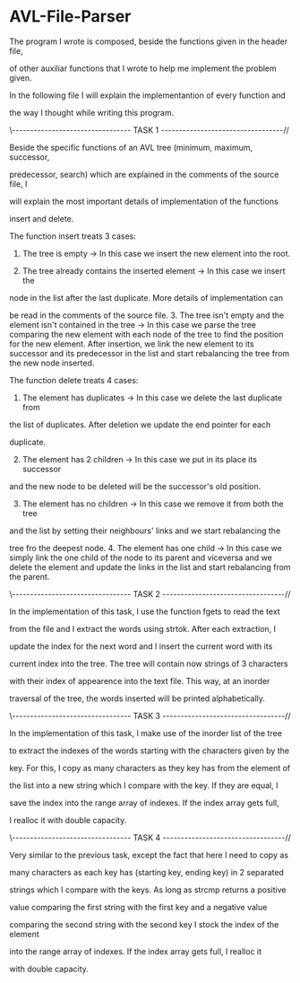 # AVL-File-Parser

The program I wrote is composed, beside the functions given in the header file,

of other auxiliar functions that I wrote to help me implement the problem given.

In the following file I will explain the implementantion of every function and

the way I thought while writing this program.

\\\--------------------------------- TASK 1 ----------------------------------//


Beside the specific functions of an AVL tree (minimum, maximum, successor,

predecessor, search) which are explained in the comments of the source file, I

will explain the most important details of implementation of the functions

insert and delete.


The function insert treats 3 cases:

1. The tree is empty -> In this case we insert the new element into the root.

2. The tree already contains the inserted element -> In this case we insert the

node in the list after the last duplicate. More details of implementation can

be read in the comments of the source file.
3. The tree isn't empty and the 
element isn't contained in the tree -> In this
case we parse the tree comparing 
the new element with each node of the tree to
find the position for the new 
element. After insertion, we link the new
element to its successor and its 
predecessor in the list and start rebalancing
the tree from the new node inserted.


The function delete treats 4 cases:

1. The element has duplicates -> In this case we delete the last duplicate from

the list of duplicates. After deletion we update the end pointer for each

duplicate.

2. The element has 2 children -> In this case we put in its place its successor

and the new node to be deleted will be the successor's old position.

3. The element has no children -> In this case we remove it from both the tree

and the list by setting their neighbours' links and we start rebalancing the

tree fro the deepest node.
4. The element has one child -> In this case we simply 
link the one child of the
node to its parent and viceversa and we delete the 
element and update the links
in the list and start rebalancing from the parent.



\\\--------------------------------- TASK 2 ----------------------------------//


In the implementation of this task, I use the function fgets to read the text

from the file and I extract the words using strtok. After each extraction, I

update the index for the next word and I insert the current word with its

current index into the tree. The tree will contain now strings of 3 characters

with their index of appearence into the text file. This way, at an inorder

traversal of the tree, the words inserted will be printed alphabetically.



\\\--------------------------------- TASK 3 ----------------------------------//


In the implementation of this task, I make use of the inorder list of the tree

to extract the indexes of the words starting with the characters given by the

key. For this, I copy as many characters as they key has from the element of

the list into a new string which I compare with the key. If they are equal, I

save the index into the range array of indexes. If the index array gets full,

I realloc it with double capacity.


\\\--------------------------------- TASK 4 ----------------------------------//


Very similar to the previous task, except the fact that here I need to copy as

many characters as each key has (starting key, ending key) in 2 separated

strings which I compare with the keys. As long as strcmp returns a positive

value comparing the first string with the first key and a negative value

comparing the second string with the second key I stock the index of the element

into the range array of indexes. If the index array gets full, I realloc it

with double capacity.
